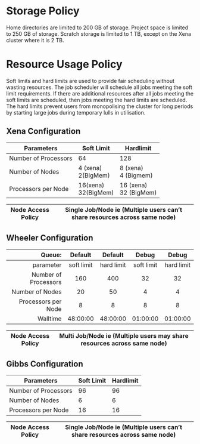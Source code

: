 # Storage Policy

Home directories are limited to 200 GB of storage. Project space is limited to 250 GB of storage. Scratch storage is limited to 1 TB, except on the Xena cluster where it is 2 TB. 

# Resource Usage Policy

Soft limits and hard limits are used to provide fair scheduling without wasting resources. The job scheduler will schedule all jobs meeting the soft limit requirements. If there are additional resources after all jobs meeting the soft limits are scheduled, then jobs meeting the hard limits are scheduled. The hard limits prevent users from monopolising the cluster for long periods by starting large jobs during temporary lulls in utilisation. 

## Xena Configuration

Parameters |	Soft Limit  |	Hardlimit
--- | --- | ---
Number of Processors |	64 |	128
Number of Nodes	|4 (xena) <br> 2(BigMem) |  8 (xena) <br> 4 (Bigmem)
Processors per Node |	16(xena) <br> 32(BigMem)  | 16 (xena) <br>  32 (BigMem)


Node Access Policy |	Single Job/Node ie (Multiple users can’t share resources across same node)
--- | ---



## Wheeler Configuration


|                Queue: |   Default  |   Default  |    Debug   |   Debug    |
|----------------------:|:----------:|:----------:|:----------:|:----------:|
|             parameter | soft limit | hard limit | soft limit | hard limit |
| Number of Processors  |     160    |     400    |     32     |     32     |
|      Number of Nodes  |     20     |     50     |      4     |      4     |
|   Processors per Node |      8     |      8     |      8     |      8     |
|              Walltime |  48:00:00  |  48:00:00  |  01:00:00  |  01:00:00  |

Node Access Policy | Multi Job/Node ie (Multiple users may share resources across same node)
--- | ---



## Gibbs Configuration

Parameters |	Soft Limit  |	Hardlimit
--- | --- | ---
Number of Processors |	96 |	96
Number of Nodes	|6 | 6
Processors per Node |	16  | 16

Node Access Policy |	Single Job/Node ie (Multiple users can’t share resources across same node)
--- | ---
